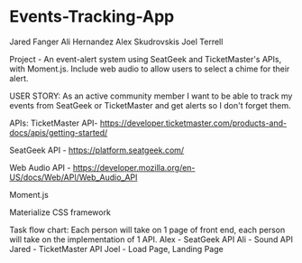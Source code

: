 # Events-Tracking-App

Jared Fanger
Ali Hernandez
Alex Skudrovskis
Joel Terrell

Project - An event-alert system using SeatGeek and TicketMaster's APIs, with Moment.js. Include web audio to allow users to select a chime for their alert.

USER STORY:
As an active community member I want to be able to track my events from SeatGeek or TicketMaster and get alerts so I don't forget them.

APIs:
TicketMaster API- https://developer.ticketmaster.com/products-and-docs/apis/getting-started/

SeatGeek API - https://platform.seatgeek.com/

Web Audio API -
https://developer.mozilla.org/en-US/docs/Web/API/Web_Audio_API

Moment.js

Materialize CSS framework

Task flow chart:
Each person will take on 1 page of front end, each person will take on the implementation of 1 API.
Alex - SeatGeek API
Ali - Sound API
Jared - TicketMaster API
Joel - Load Page, Landing Page
